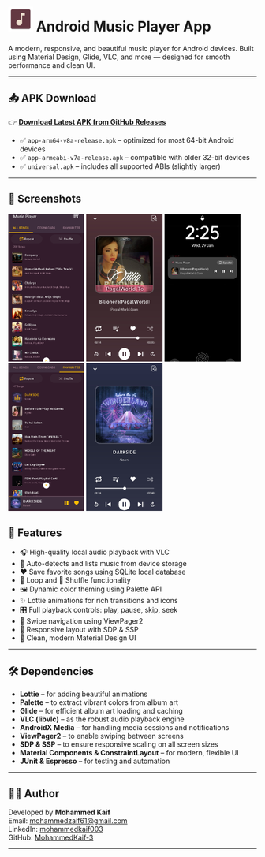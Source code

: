 # <img src="https://github.com/MohammedKaif-3/Music-Player/blob/main/app/src/main/res/mipmap-hdpi/ic_launcher.webp" height=50 /> Android Music Player App

A modern, responsive, and beautiful music player for Android devices. Built using Material Design, Glide, VLC, and more — designed for smooth performance and clean UI.

---

## 📥 APK Download

👉 **[Download Latest APK from GitHub Releases](https://github.com/MohammedKaif-3/Music-Player/releases/download/v1.0.0/Music-Player.apk)**

- ✅ `app-arm64-v8a-release.apk` – optimized for most 64-bit Android devices
- ✅ `app-armeabi-v7a-release.apk` – compatible with older 32-bit devices
- ✅ `universal.apk` – includes all supported ABIs (slightly larger)

---

## 📸 Screenshots

<div>
   <img src="screenshots/musicplayer_5.jpg" alt="Img" height="300"/>
   <img src="screenshots/musicplayer_1.jpg" alt="Img" height="300"/>
   <img src="screenshots/musicplayer_6.jpg" alt="Img" height="300"/>
   <img src="screenshots/musicplayer_3.jpg" alt="Img" height="300"/>
   <img src="screenshots/musicplayer_2.jpg" alt="Img" height="300"/>
</div>



## 🌟 Features

- 🎧 High-quality local audio playback with VLC
- 📂 Auto-detects and lists music from device storage
- ❤️ Save favorite songs using SQLite local database
- 🔁 Loop and 🔀 Shuffle functionality
- 🖼️ Dynamic color theming using Palette API
- ✨ Lottie animations for rich transitions and icons
- 🎛️ Full playback controls: play, pause, skip, seek
- 🧭 Swipe navigation using ViewPager2
- 📱 Responsive layout with SDP & SSP
- 🎨 Clean, modern Material Design UI

---

## 🛠 Dependencies

- **Lottie** – for adding beautiful animations
- **Palette** – to extract vibrant colors from album art
- **Glide** – for efficient album art loading and caching
- **VLC (libvlc)** – as the robust audio playback engine
- **AndroidX Media** – for handling media sessions and notifications
- **ViewPager2** – to enable swiping between screens
- **SDP & SSP** – to ensure responsive scaling on all screen sizes
- **Material Components & ConstraintLayout** – for modern, flexible UI
- **JUnit & Espresso** – for testing and automation

---

## 👨‍💻 Author

Developed by **Mohammed Kaif**  
Email: [mohammedzaif61@gmail.com](mailto:mohammedzaif61@gmail.com)  
LinkedIn: [mohammedkaif003](https://www.linkedin.com/in/mohammedkaif003)  
GitHub: [MohammedKaif-3](https://github.com/MohammedKaif-3)

---

